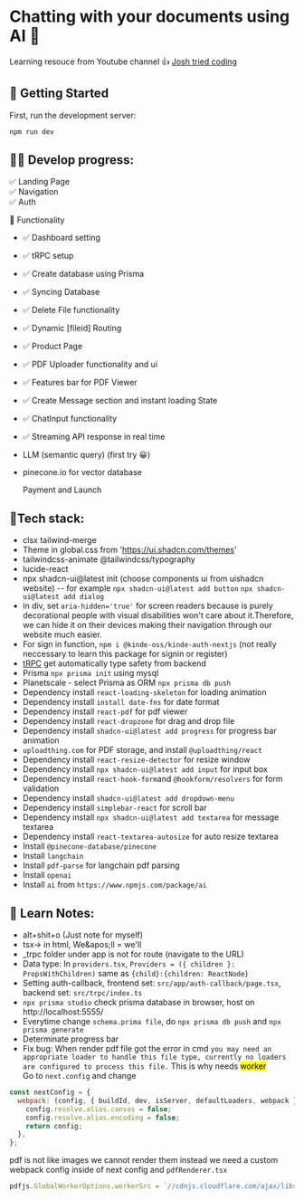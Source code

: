 # Chatting with your documents using AI 🤗

Learning resouce from Youtube channel 👍 [Josh tried coding](https://www.youtube.com/watch?v=ucX2zXAZ1I0&t=3760s&ab_channel=Joshtriedcoding)

## 🏁 Getting Started

First, run the development server:

```bash
npm run dev
```

## 👩‍🎨 Develop progress:

✅ Landing Page <br>
✅ Navigation<br>
✅ Auth<br>

🧱 Functionality <br>

- ✅ Dashboard setting<br>
- ✅ tRPC setup<br>
- ✅ Create database using Prisma<br>
- ✅ Syncing Database<br>
- ✅ Delete File functionality<br>
- ✅ Dynamic [fileid] Routing<br>
- ✅ Product Page<br>
- ✅ PDF Uploader functionality and ui<br>
- ✅ Features bar for PDF Viewer<br>
- ✅ Create Message section and instant loading State<br>
- ✅ ChatInput functionality<br>
- ✅ Streaming API response in real time<br>
- LLM (semantic query) (first try 😀)<br>
- pinecone.io for vector database

  Payment and Launch <br>

## 🧷Tech stack:

- clsx tailwind-merge
- Theme in global.css from 'https://ui.shadcn.com/themes'
- tailwindcss-animate @tailwindcss/typography
- lucide-react
- npx shadcn-ui@latest init (choose components ui from uishadcn website)
  -- for example `npx shadcn-ui@latest add button` `npx shadcn-ui@latest add dialog`
- in div, set `aria-hidden='true'` for screen readers because is purely decorational people with visual disabilities won't care about it.Therefore, we can hide it on their devices making their navigation through our website much easier.
- For sign in function, `npm i @kinde-oss/kinde-auth-nextjs` (not really neccessary to learn this package for signin or register)
- [tRPC](https://trpc.io/docs/client/nextjs/setup) get automatically type safety from backend
- Prisma `npx prisma init` using mysql
- Planetscale - select Prisma as ORM `npx prisma db push`
- Dependency install `react-loading-skeleton` for loading animation
- Dependency install `install date-fns` for date format
- Dependency install `react-pdf` for pdf viewer
- Dependency install `react-dropzone` for drag and drop file
- Dependency install `shadcn-ui@latest add progress` for progress bar animation
- `uploadthing.com` for PDF storage, and install `@uploadthing/react`
- Dependency install `react-resize-detector` for resize window
- Dependency install `npx shadcn-ui@latest add input` for input box
- Dependency install `react-hook-form`and `@hookform/resolvers` for form validation
- Dependency install `shadcn-ui@latest add dropdown-menu`
- Dependency install `simplebar-react` for scroll bar
- Dependency install `npx shadcn-ui@latest add textarea` for message textarea
- Dependency install `react-textarea-autosize` for auto resize textarea
- Install `@pinecone-database/pinecone`
- Install `langchain`
- Install `pdf-parse` for langchain pdf parsing
- Install `openai`
- Install `ai` from `https://www.npmjs.com/package/ai`

## 🎃 Learn Notes:

- alt+shit+o (Just note for myself)
- tsx-> in html, We\&apos;ll = we'll
- \_trpc folder under app is not for route (navigate to the URL)
- Data type: In `providers.tsx`, `Providers = ({ children }: PropsWithChildren)` same as `{child}:{children: ReactNode}`
- Setting auth-callback, frontend set: `src/app/auth-callback/page.tsx`, backend set: `src/trpc/index.ts`
- `npx prisma studio` check prisma database in browser, host on http://localhost:5555/
- Everytime change `schema.prima file`, do `npx prisma db push` and `npx prisma generate`
- Determinate progress bar
- Fix bug:
  When render pdf file got the error in cmd `you may need an appropriate loader to handle this file type, currently no loaders are configured to process this file.` This is why needs <mark>worker</mark> <br>
  Go to `next.config` and change

```js
const nextConfig = {
  webpack: (config, { buildId, dev, isServer, defaultLoaders, webpack }) => {
    config.resolve.alias.canvas = false;
    config.resolve.alias.encoding = false;
    return config;
  },
};
```

pdf is not like images we cannot render them instead we need a custom webpack config inside of next config and `pdfRenderer.tsx`

```ts
pdfjs.GlobalWorkerOptions.workerSrc = `//cdnjs.cloudflare.com/ajax/libs/pdf.js/${pdfjs.version}/pdf.worker.js`;
```
